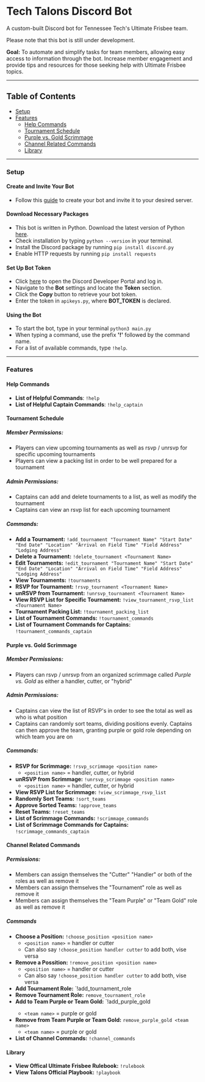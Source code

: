 # Tech Talons Discord Bot

A custom-built Discord bot for Tennessee Tech's Ultimate Frisbee team. 

Please note that this bot is still under development.

**Goal:** To automate and simplify tasks for team members, allowing easy access to information through the bot. Increase member engagement and provide tips and resources for those seeking help with Ultimate Frisbee topics.

---

## Table of Contents
- [Setup](#setup)
- [Features](#features)
  - [Help Commands](#help-commands)
  - [Tournament Schedule](#tournament-schedule)
  - [Purple vs. Gold Scrimmage](#purple-vs-gold-scrimmage)
  - [Channel Related Commands](#channel-related-commands)
  - [Library](#library)

---

### Setup

#### Create and Invite Your Bot
- Follow this [guide](https://discordpy.readthedocs.io/en/stable/discord.html) to create your bot and invite it to your desired server.

#### Download Necessary Packages
- This bot is written in Python. Download the latest version of Python [here](https://www.python.org/downloads/).
- Check installation by typing `python --version` in your terminal.
- Install the Discord package by running `pip install discord.py`
- Enable HTTP requests by running `pip install requests`
  
#### Set Up Bot Token
- Click [here](https://discord.com/developers/applications/) to open the Discord Developer Portal and log in.
- Navigate to the **Bot** settings and locate the **Token** section.
- Click the **Copy** button to retrieve your bot token.
- Enter the token in `apikeys.py`, where **BOT_TOKEN** is declared.

#### Using the Bot
- To start the bot, type in your terminal `python3 main.py`
- When typing a command, use the prefix **'!'** followed by the command name.
- For a list of available commands, type `!help`.

---

### Features
#### Help Commands
- **List of Helpful Commands**: `!help`
- **List of Helpful Captain Commands**: `!help_captain`

#### Tournament Schedule
##### Member Permissions: 
- Players can view upcoming tournaments as well as rsvp / unrsvp for specific upcoming tournaments
- Players can view a packing list in order to be well prepared for a tournament
##### Admin Permissions:
- Captains can add and delete tournaments to a list, as well as modify the tournament
- Captains can view an rsvp list for each upcoming tournament
##### Commands:
- **Add a Tournament:** `!add_tournament "Tournament Name" "Start Date" "End Date" "Location" "Arrival on Field Time" "Field Address" "Lodging Address"`
- **Delete a Tournament:** `!delete_tournament <Tournament Name>`
- **Edit Tournaments:** `!edit_tournament "Tournament Name" "Start Date" "End Date" "Location" "Arrival on Field Time" "Field Address" "Lodging Address"`
- **View Tournaments:** `!tournaments`
- **RSVP for Tournament:** `!rsvp_tournament <Tournament Name>`
- **unRSVP from Tournament:** `!unrsvp_tournament <Tournament Name>`
- **View RSVP List for Specific Tournament:** `!view_tournament_rsvp_list <Tournament Name>`
- **Tournament Packing List:** `!tournament_packing_list`
- **List of Tournament Commands:** `!tournament_commands`
- **List of Tournament Commands for Captains:** `!tournament_commands_captain`
#### Purple vs. Gold Scrimmage
##### Member Permissions: 
- Players can rsvp / unrsvp from an organized scrimmage called *Purple vs. Gold* as either a handler, cutter, or "hybrid"
##### Admin Permissions: 
- Captains can view the list of RSVP's in order to see the total as well as who is what position
- Captains can randomly sort teams, dividing positions evenly. Captains can then approve the team, granting purple or gold role depending on which team you are on
##### Commands:
- **RSVP for Scrimmage:** `!rsvp_scrimmage <position name>`
  - `<position name>` = handler, cutter, or hybrid
- **unRSVP from Scrimmage:** `!unrsvp_scrimmage <position name>`
  - `<position name>` = handler, cutter, or hybrid
- **View RSVP List for Scrimmage:** `!view_scrimmage_rsvp_list`
- **Randomly Sort Teams:** `!sort_teams`
- **Approve Sorted Teams:** `!approve_teams`
- **Reset Teams:** `!reset_teams`
- **List of Scrimmage Commands:** `!scrimmage_commands`
- **List of Scrimmage Commands for Captains:** `!scrimmage_commands_captain`
#### Channel Related Commands
##### Permissions:
- Members can assign themselves the "Cutter" "Handler" or both of the roles as well as remove it
- Members can assign themselves the "Tournament" role as well as remove it
- Members can assign themselves the "Team Purple" or "Team Gold" role as well as remove it
##### Commands
- **Choose a Position:** `!choose_position <position name>`
  - `<position name>` = handler or cutter
  - Can also say `!choose_position handler cutter` to add both, vise versa
- **Remove a Possition:** `!remove_position <position name>`
  - `<position name>` = handler or cutter
  - Can also say `!choose_position handler cutter` to add both, vise versa
- **Add Tournament Role:** `!add_tournament_role
- **Remove Tournament Role:** `remove_tournament_role`
- **Add to Team Purple or Team Gold:** `!add_purple_gold <team name>
  - `<team name>` = purple or gold
- **Remove from Team Purple or Team Gold:** `remove_purple_gold <team name>`
  - `<team name>` = purple or gold
- **List of Channel Commands:** `!channel_commands`
#### Library
- **View Offical Ultimate Frisbee Rulebook:** `!rulebook`
- **View Talons Official Playbook:** `!playbook`
